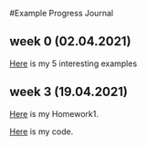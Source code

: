 #Example Progress Journal
## week 0 (02.04.2021)

[Here](files/IE360_Hw0) is my 5 interesting examples

## week 3 (19.04.2021)

[Here](files/IE360_Hw1) is my Homework1.

[Here](files/IE360_Hw1code.rmd) is my code.
